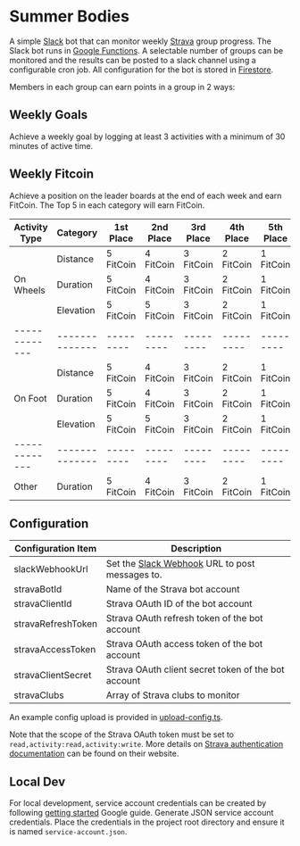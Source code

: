 # Summer Bodies

A simple [Slack][slack] bot that can monitor weekly [Strava][strava] group progress. The Slack bot runs in [Google Functions][google-functions]. A selectable number of groups can be monitored and the results can be posted to a slack channel using a configurable cron job. All configuration for the bot is stored in [Firestore][firestore].

Members in each group can earn points in a group in 2 ways:

## Weekly Goals

Achieve a weekly goal by logging at least 3 activities with a minimum of 30 minutes of active time.

## Weekly Fitcoin

Achieve a position on the leader boards at the end of each week and earn FitCoin. The Top 5 in each category will earn FitCoin.

| Activity Type | Category       | 1st Place | 2nd Place | 3rd Place | 4th Place | 5th Place |
| ------------- | -------------- | --------- | --------- | --------- | --------- | --------- |
|               | Distance       | 5 FitCoin | 4 FitCoin | 3 FitCoin | 2 FitCoin | 1 FitCoin |
| On Wheels     | Duration       | 5 FitCoin | 4 FitCoin | 3 FitCoin | 2 FitCoin | 1 FitCoin |
|               | Elevation      | 5 FitCoin | 5 FitCoin | 3 FitCoin | 2 FitCoin | 1 FitCoin |
| ------------- | -------------- | --------- | --------- | --------- | --------- | --------- |
|               | Distance       | 5 FitCoin | 4 FitCoin | 3 FitCoin | 2 FitCoin | 1 FitCoin |
| On Foot       | Duration       | 5 FitCoin | 4 FitCoin | 3 FitCoin | 2 FitCoin | 1 FitCoin |
|               | Elevation      | 5 FitCoin | 5 FitCoin | 3 FitCoin | 2 FitCoin | 1 FitCoin |
| ------------- | -------------- | --------- | --------- | --------- | --------- | --------- |
| Other         | Duration       | 5 FitCoin | 4 FitCoin | 3 FitCoin | 2 FitCoin | 1 FitCoin |

## Configuration

| Configuration Item | Description                                                      |
| ------------------ | ---------------------------------------------------------------- |
| slackWebhookUrl    | Set the [Slack Webhook][slack-webhooks] URL to post messages to. |
| stravaBotId        | Name of the Strava bot account                                   |
| stravaClientId     | Strava OAuth ID of the bot account                               |
| stravaRefreshToken | Strava OAuth refresh token of the bot account                    |
| stravaAccessToken  | Strava OAuth access token of the bot account                     |
| stravaClientSecret | Strava OAuth client secret token of the bot account              |
| stravaClubs        | Array of Strava clubs to monitor                                 |

An example config upload is provided in [upload-config.ts][upload-config].

Note that the scope of the Strava OAuth token must be set to `read,activity:read,activity:write`. More details on [Strava authentication documentation][strava-oauth] can be found on their website.

## Local Dev

For local development, service account credentials can be created by following [getting started][getting-started] Google guide. Generate JSON service account credentials. Place the credentials in the project root directory and ensure it is named `service-account.json`.

[firestore]: https://firebase.google.com/docs/firestore
[getting-started]: https://cloud.google.com/docs/authentication/getting-started
[google-functions]: https://cloud.google.com/functions
[slack]: https://slack.com
[slack-webhooks]: https://entersekt.slack.com/apps/A0F7XDUAZ-incoming-webhooks
[strava]: https://www.strava.com
[strava-oauth]: https://developers.strava.com/docs/authentication/
[upload-config]: functions/examples/upload-config.ts
